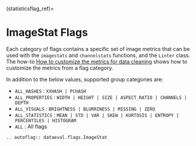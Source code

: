 (statisticsflag_ref)=
# ImageStat Flags

Each category of flags contains a specific set of image metrics that can be used with the `imagestats` and `channelstats` functions, and the `Linter` class.
The how-to [How to customize the metrics for data cleaning](../../how_to/linting_flags.md) shows how to customize the metrics from a flag category.

In addition to the below values, supported group categories are:
* `ALL_HASHES` : `XXHASH | PCHASH`
* `ALL_PROPERTIES` : `WIDTH | HEIGHT | SIZE | ASPECT_RATIO | CHANNELS | DEPTH`
* `ALL_VISUALS` : `BRIGHTNESS | BLURRINESS | MISSING | ZERO`
* `ALL_STATISTICS` : `MEAN | STD | VAR | SKEW | KURTOSIS | ENTROPY | PERCENTILES | HISTOGRAM`
* `ALL` : All flags

```{eval-rst}
.. autoflag:: dataeval.flags.ImageStat
```
